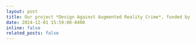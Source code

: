 ```yaml
---
layout: post
title: Our project *Design Against Augmented Reality Crime*, funded by the National Research Centre on Privacy, Harm Reduction and Adversarial Influence Online ([REPHRAIN](https://www.rephrain.ac.uk/)), has started!
date: 2024-12-01 15:59:00-0400
inline: false
related_posts: false
---
```

